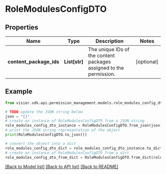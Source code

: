 # RoleModulesConfigDTO


## Properties

Name | Type | Description | Notes
------------ | ------------- | ------------- | -------------
**content_package_ids** | **List[str]** | The unique IDs of the content packages assigned to the permission. | [optional] 

## Example

```python
from visier.sdk.api.permission_management.models.role_modules_config_dto import RoleModulesConfigDTO

# TODO update the JSON string below
json = "{}"
# create an instance of RoleModulesConfigDTO from a JSON string
role_modules_config_dto_instance = RoleModulesConfigDTO.from_json(json)
# print the JSON string representation of the object
print(RoleModulesConfigDTO.to_json())

# convert the object into a dict
role_modules_config_dto_dict = role_modules_config_dto_instance.to_dict()
# create an instance of RoleModulesConfigDTO from a dict
role_modules_config_dto_from_dict = RoleModulesConfigDTO.from_dict(role_modules_config_dto_dict)
```
[[Back to Model list]](../README.md#documentation-for-models) [[Back to API list]](../README.md#documentation-for-api-endpoints) [[Back to README]](../README.md)


